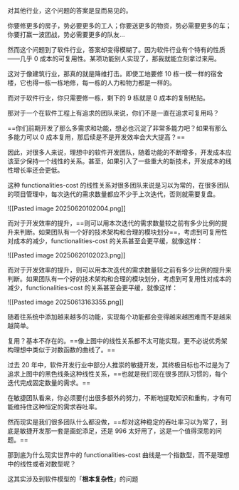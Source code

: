 
对其他行业，这个问题的答案是显而易见的。

你要修更多的房子，势必要更多的工人；你要送更多的物资，势必需要更多的车；你要打赢一波团战，势必需要更多的队友...

然而这个问题到了软件行业，答案却变得模糊了。因为软件行业有个特有的性质——几乎 0 成本的可复用性。某项功能别人实现了，那我就能立刻拿过来用。

这对于像建筑行业，那真的就是降维打击。即使工地要修 10 栋一模一样的宿舍楼，它也得一栋一栋地修，每一栋的人力和物力都是一样的。

而对于软件行业，你只需要修一栋，剩下的 9 栋就是 0 成本的复制粘贴。

那对于一个在软件工程上有追求的团队来说，你们不是一直在追求可复用吗？

==你们前期开发了那么多需求和功能，想必也沉淀了非常多能力吧？如果有那么多能力可以 0 成本复用，那后续是不是开发效率会大大提高？==

因此，对很多人来说，理想中的软件开发团队，随着功能的不断增多，开发成本应该至少保持一个线性的关系。甚至，如果引入了一些重大的新技术，开发成本的线性增长率还会更低。

这种 functionalities-cost 的线性关系对很多团队来说是习以为常的，在很多团队的项目管理中，每次迭代的需求数量都应不少于上次迭代，否则就需要复盘。

![[Pasted image 20250620102004.png]]

而对于开发效率的提升，==则可以用本次迭代的需求数量较之前有多少比例的提升来判断。如果团队有一个好的技术架构和合理的模块划分==，考虑到可复用性对成本的减少，functionalities-cost 的关系甚至会更平缓，就像这样：

![[Pasted image 20250620102023.png]]

而对于开发效率的提升，则可以用本次迭代的需求数量较之前有多少比例的提升来判断。如果团队有一个好的技术架构和合理的模块划分，考虑到可复用性对成本的减少，functionalities-cost 的关系甚至会更平缓，就像这样：

![[Pasted image 20250613163355.png]]

随着往系统中添加越来越多的功能，实现每个功能都会变得越来越困难而不是越来越简单。

复用？基本不存在的。==像上图中的线性关系都不太可能实现，更不必说优秀架构理想中类似于对数函数的曲线了。==

过去 20 年中，软件开发行业中部分人推崇的敏捷开发，其终极目标也不过是为了追求上图中的黑色线条这种线性关系，==也就是我们现在很多团队习惯的，每个迭代完成固定数量的需求。==

在敏捷团队看来，你必须要付出很多额外的努力，不断地提取知识和重构，才有可能维持住这种恒定的需求吞吐率。

然而现实是我们很多团队什么都没做，==却对这种稳定的吞吐率习以为常了，到底是敏捷开发那一套是画蛇添足，还是 996 太好用了，这是一个值得深思的问题。==

那到底为什么现实世界中的 functionalities-cost 曲线是一个指数型，而不是理想中的线性或者对数型呢？

这其实涉及到软件模型的「**根本复杂性**」的问题